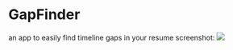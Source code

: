 # GapFinder
 an app to easily find timeline gaps in your resume
 screenshot:
![](screenshots/example1.png)
